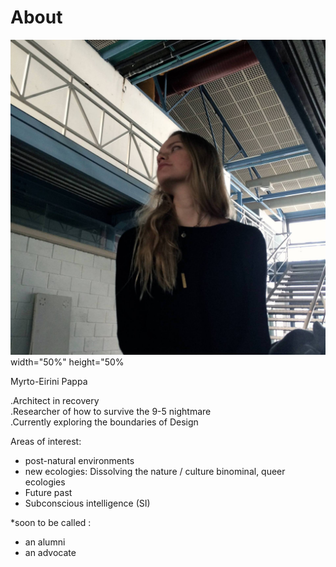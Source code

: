 # About

![](arch_uth.jpg)width="50%" height="50%

Myrto-Eirini Pappa

.Architect in recovery  
.Researcher of how to survive the 9-5 nightmare  
.Currently exploring the boundaries of Design  

Areas of interest:  
- post-natural environments  
- new ecologies: Dissolving the nature / culture binominal, queer ecologies  
- Future past  
- Subconscious intelligence (SI)  

*soon to be called :  
- an alumni  
- an advocate
